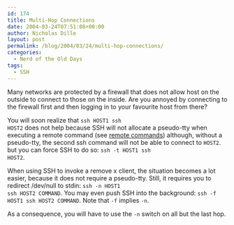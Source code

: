 ```yaml
---
id: 174
title: Multi-Hop Connections
date: 2004-03-24T07:51:08+00:00
author: Nicholas Dille
layout: post
permalink: /blog/2004/03/24/multi-hop-connections/
categories:
  - Nerd of the Old Days
tags:
  - SSH
---
```

Many networks are protected by a firewall that does not allow host on the outside to connect to those on the inside. Are you annoyed by connecting to the firewall first and then logging in to your favourite host from there?

<!--more-->

You will soon realize that <code class="command">ssh HOST1 ssh HOST2</code> does not help because SSH will not allocate a pseudo-tty when executing a remote command (see [remote commands](/blog/2004/03/24/remote-commands/ "Remote Commands")) although, without a pseudo-tty, the second ssh command will not be able to connect to <code class="command">HOST2</code>. but you can force SSH to do so: <code class="command">ssh -t HOST1 ssh HOST2</code>.

When using SSH to invoke a remove x client, the situation becomes a lot easier, because it does not require a pseudo-tty. Still, it requires you to redirect /dev/null to stdin: <code class="command">ssh -n HOST1 ssh HOST2 COMMAND</code>. You may even push SSH into the background: <code class="command">ssh -f HOST1 ssh HOST2 COMMAND</code>. Note that <code class="command">-f</code> implies <code class="command">-n</code>.

As a consequence, you will have to use the <code class="command">-n</code> switch on all but the last hop.
